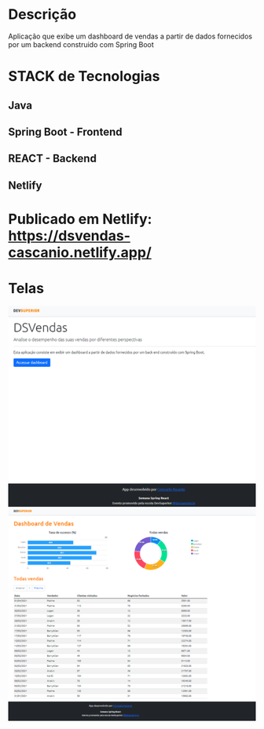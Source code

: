 # Descrição
Aplicação que exibe um dashboard de vendas a partir de dados fornecidos por um backend construido com Spring Boot

# STACK de Tecnologias
## Java
## Spring Boot - Frontend
## REACT - Backend
## Netlify


# Publicado em Netlify: https://dsvendas-cascanio.netlify.app/

# Telas

![image](https://raw.githubusercontent.com/cascanio/projeto-sds4/main/frontend/src/assets/img/home.PNG)
![image](https://raw.githubusercontent.com/cascanio/projeto-sds4/main/frontend/src/assets/img/dashboard.PNG)
















